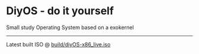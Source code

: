 # DiyOS - do it yourself
Small study Operating System based on a exokernel

---
Latest built ISO @ [build/diyOS-x86_live.iso]()
